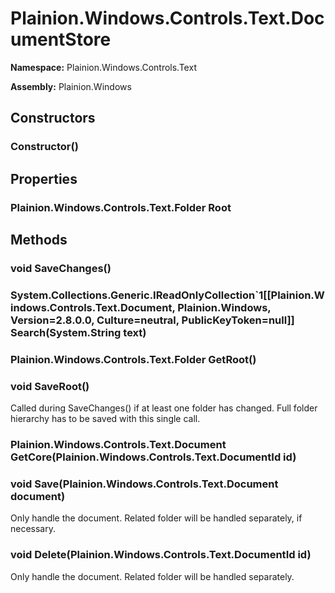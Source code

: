 
# Plainion.Windows.Controls.Text.DocumentStore

**Namespace:** Plainion.Windows.Controls.Text

**Assembly:** Plainion.Windows


## Constructors

### Constructor()


## Properties

### Plainion.Windows.Controls.Text.Folder Root


## Methods

### void SaveChanges()

### System.Collections.Generic.IReadOnlyCollection`1[[Plainion.Windows.Controls.Text.Document, Plainion.Windows, Version=2.8.0.0, Culture=neutral, PublicKeyToken=null]] Search(System.String text)

### Plainion.Windows.Controls.Text.Folder GetRoot()

### void SaveRoot()

Called during SaveChanges() if at least one folder has changed. Full folder hierarchy has to be saved with this single call.

### Plainion.Windows.Controls.Text.Document GetCore(Plainion.Windows.Controls.Text.DocumentId id)

### void Save(Plainion.Windows.Controls.Text.Document document)

Only handle the document. Related folder will be handled separately, if necessary.

### void Delete(Plainion.Windows.Controls.Text.DocumentId id)

Only handle the document. Related folder will be handled separately.
